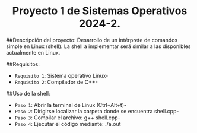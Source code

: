 <h1 align="center"> Proyecto 1 de Sistemas Operativos 2024-2. </h1>
##Descripción del proyecto:
Desarrollo de un intérprete de comandos simple en Linux (shell). La shell a implementar será similar
a las disponibles actualmente en Linux.

##Requisitos:
- `Requisito 1`: Sistema operativo Linux-
- `Requisito 2`: Compilador de C++-

##Uso de la shell:
- `Paso 1`: Abrir la terminal de Linux (Ctrl+Alt+t)-
- `Paso 2`: Dirigirse localizar la carpeta donde se encuentra shell.cpp-
- `Paso 3`: Compilar el archivo: g++ shell.cpp-
- `Paso 4`: Ejecutar el código mediante: ./a.out
